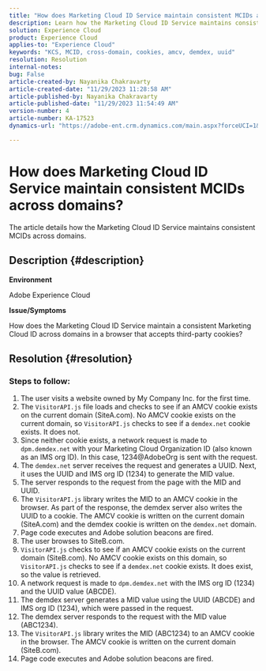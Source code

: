 ```yaml
---
title: "How does Marketing Cloud ID Service maintain consistent MCIDs across domains?"
description: Learn how the Marketing Cloud ID Service maintains consistent MCIDs across domains.
solution: Experience Cloud
product: Experience Cloud
applies-to: "Experience Cloud"
keywords: "KCS, MCID, cross-domain, cookies, amcv, demdex, uuid"
resolution: Resolution
internal-notes: 
bug: False
article-created-by: Nayanika Chakravarty
article-created-date: "11/29/2023 11:28:58 AM"
article-published-by: Nayanika Chakravarty
article-published-date: "11/29/2023 11:54:49 AM"
version-number: 4
article-number: KA-17523
dynamics-url: "https://adobe-ent.crm.dynamics.com/main.aspx?forceUCI=1&pagetype=entityrecord&etn=knowledgearticle&id=a140bd7a-aa8e-ee11-8179-6045bd006239"

---
```

# How does Marketing Cloud ID Service maintain consistent MCIDs across domains?


The article details how the Marketing Cloud ID Service maintains consistent MCIDs across domains.

## Description {#description}


<b>Environment</b>

Adobe Experience Cloud

<b>Issue/Symptoms</b>

How does the Marketing Cloud ID Service maintain a consistent Marketing Cloud ID across domains in a browser that accepts third-party cookies?


## Resolution {#resolution}


### Steps to follow:

1. The user visits a website owned by My Company Inc. for the first time.
2. The `VisitorAPI.js` file loads and checks to see if an AMCV cookie exists on the current domain (SiteA.com). No AMCV cookie exists on the current domain, so `VisitorAPI.js` checks to see if a `demdex.net` cookie exists. It does not.
3. Since neither cookie exists, a network request is made to `dpm.demdex.net` with your Marketing Cloud Organization ID (also known as an IMS org ID). In this case, 1234@AdobeOrg is sent with the request.
4. The `demdex.net` server receives the request and generates a UUID. Next, it uses the UUID and IMS org ID (1234) to generate the MID value.
5. The server responds to the request from the page with the MID and UUID.
6. The `VisitorAPI.js` library writes the MID to an AMCV cookie in the browser. As part of the response, the demdex server also writes the UUID to a cookie. The AMCV cookie is written on the current domain (SiteA.com) and the demdex cookie is written on the `demdex.net` domain.
7. Page code executes and Adobe solution beacons are fired.
8. The user browses to SiteB.com.
9. `VisitorAPI.js` checks to see if an AMCV cookie exists on the current domain (SiteB.com). No AMCV cookie exists on this domain, so `VisitorAPI.js` checks to see if a `demdex.net` cookie exists. It does exist, so the value is retrieved.
10. A network request is made to `dpm.demdex.net` with the IMS org ID (1234) and the UUID value (ABCDE).
11. The demdex server generates a MID value using the UUID (ABCDE) and IMS org ID (1234), which were passed in the request.
12. The demdex server responds to the request with the MID value (ABC1234).
13. The `VisitorAPI.js` library writes the MID (ABC1234) to an AMCV cookie in the browser. The AMCV cookie is written on the current domain (SiteB.com).
14. Page code executes and Adobe solution beacons are fired.


